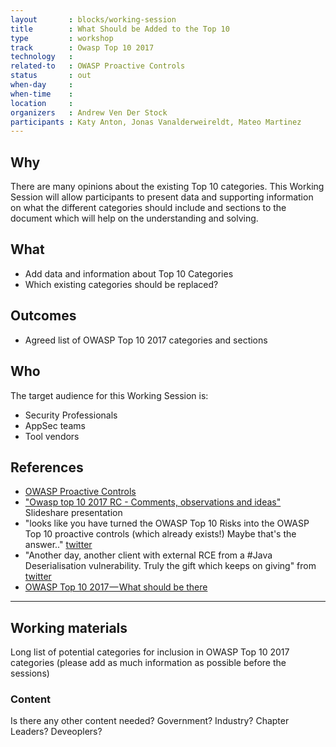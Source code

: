 ```yaml
---
layout       : blocks/working-session
title        : What Should be Added to the Top 10
type         : workshop
track        : Owasp Top 10 2017
technology   :
related-to   : OWASP Proactive Controls
status       : out
when-day     : 
when-time    : 
location     : 
organizers   : Andrew Ven Der Stock
participants : Katy Anton, Jonas Vanalderweireldt, Mateo Martinez
---
```


## Why

There are many opinions about the existing Top 10 categories. This Working Session will allow participants to present data and supporting information on what the different categories should include and sections to the document which will help on the understanding and solving.

## What

 - Add data and information about Top 10 Categories
 - Which existing categories should be replaced?

## Outcomes

- Agreed list of OWASP Top 10 2017 categories and sections

## Who

The target audience for this Working Session is:

 - Security Professionals
 - AppSec teams
 - Tool vendors

## References

 - [OWASP Proactive Controls](https://www.owasp.org/index.php/OWASP_Proactive_Controls)
 - ["Owasp top 10 2017 RC - Comments, observations and ideas"](https://www.slideshare.net/DinisCruz/owasp-top-10-2017-rc-comments-observations-and-ideas) Slideshare presentation
 - "looks like you have turned the OWASP Top 10 Risks into the OWASP Top 10 proactive controls (which already exists!) Maybe that's the answer.." [twitter](https://twitter.com/JoshCGrossman/status/865295835009097728)
 - "Another day, another client with external RCE from a #Java Deserialisation vulnerability. Truly the gift which keeps on giving" from [twitter](https://twitter.com/JoshCGrossman/status/856429276488491008)
 - [OWASP Top 10 2017 — What should be there](https://medium.com/@JoshCGrossman/owasp-top-10-2017-what-should-be-there-f5500c1a938d)

--- 

## Working materials

Long list of potential categories for inclusion in OWASP Top 10 2017 categories 
(please add as much information as possible before the sessions)

### Content

Is there any other content needed? Government? Industry? Chapter Leaders? Deveoplers?
